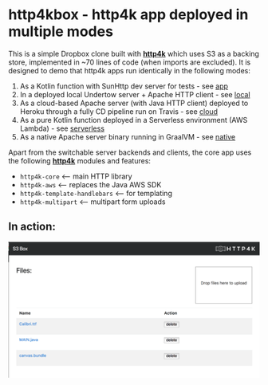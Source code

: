 # http4kbox - http4k app deployed in multiple modes 

This is a simple Dropbox clone built with [**http4k**](https://http4k.org) which uses S3 as a backing store, implemented in ~70 lines of code (when imports are excluded). It is designed to demo that http4k apps run identically in the following modes:

1. As a Kotlin function with SunHttp dev server for tests - see [app](./app)
1. In a deployed local Undertow server + Apache HTTP client - see [local](./local)
1. As a cloud-based Apache server (with Java HTTP client) deployed to Heroku through a fully CD pipeline run on Travis - see [cloud](./cloud)
1. As a pure Kotlin function deployed in a Serverless environment (AWS Lambda) - see [serverless](./serverless)
1. As a native Apache server binary running in GraalVM - see [native](./native)

Apart from the switchable server backends and clients, the core app uses the following [**http4k**](https://http4k.org) modules and features:

- `http4k-core` <-- main HTTP library
- `http4k-aws` <-- replaces the Java AWS SDK
- `http4k-template-handlebars` <-- for templating
- `http4k-multipart` <-- multipart form uploads

## In action:

<img src="https://github.com/daviddenton/http4k-demo-s3box/raw/master/screenshot.png"/>
